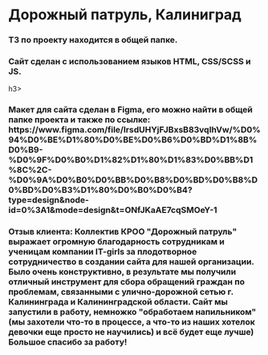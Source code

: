 <h1>Дорожный патруль, Калиниград</h1>

<h3>ТЗ по проекту находится в общей папке.</h3>

<h3>Сайт сделан с использованием языков HTML, CSS/SCSS и JS.</h3>h3>

<h3>Макет для сайта сделан в Figma, его можно найти в общей папке проекта и также по ссылке:
https://www.figma.com/file/IrsdUHYjFJBxsB83vqIhVw/%D0%94%D0%BE%D1%80%D0%BE%D0%B6%D0%BD%D1%8B%D0%B9-%D0%9F%D0%B0%D1%82%D1%80%D1%83%D0%BB%D1%8C%2C-%D0%9A%D0%B0%D0%BB%D0%B8%D0%BD%D0%B8%D0%BD%D0%B3%D1%80%D0%B0%D0%B4?type=design&node-id=0%3A1&mode=design&t=ONfJKaAE7cqSMOeY-1</h3>

<h3>Отзыв клиента:
Коллектив КРОО "Дорожный патруль" выражает огромную благодарность сотрудникам и ученицам компании IT-girls за плодотворное сотрудничество в создании сайта для нашей организации. Было очень конструктивно, в результате мы получили отличный инструмент для сбора обращений граждан по проблемам, связанными с улично-дорожной сетью г. Калининграда и Калининградской области. Сайт мы запустили в работу, немножко "обработаем напильником" (мы захотели что-то в процессе, а что-то из наших хотелок девочки еще просто не научились) и всё будет еще лучше) Большое спасибо за работу!</h3>
